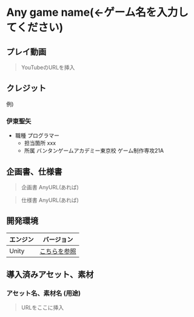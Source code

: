 # Any game name(←ゲーム名を入力してください)

## プレイ動画

> YouTubeのURLを挿入

## クレジット

例)

### 伊東聖矢
- 職種 プログラマー
  - 担当箇所 xxx
  - 所属 バンタンゲームアカデミー東京校 ゲーム制作専攻21A

## 企画書、仕様書

> 企画書 AnyURL(あれば)

> 仕様書 AnyURL(あれば)

## 開発環境

| エンジン | バージョン  |
| ---------- | ----------- |
| Unity      | [こちらを参照](ProjectSettings/ProjectVersion.txt#L1) |

## 導入済みアセット、素材

### アセット名、素材名 (用途)

> URLをここに挿入
